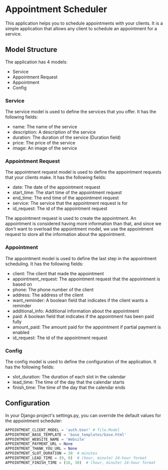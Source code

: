 # Appointment Scheduler
This application helps you to schedule appointments with your clients. It is a simple application that allows any client
to schedule an appointment for a service.

## Model Structure
The application has 4 models:
- Service
- Appointment Request
- Appointment
- Config

### Service
The service model is used to define the services that you offer. It has the following fields:
- name: The name of the service
- description: A description of the service
- duration: The duration of the service (Duration field)
- price: The price of the service
- image: An image of the service

### Appointment Request
The appointment request model is used to define the appointment requests that your clients make. It has the following fields:
- date: The date of the appointment request
- start_time: The start time of the appointment request
- end_time: The end time of the appointment request
- service: The service that the appointment request is for
- id_request: The id of the appointment request

The appointment request is used to create the appointment. An appointment is considered having more information than 
that, and since we don't want to overload the appointment model, we use the appointment request to store all 
the information about the appointment.

### Appointment
The appointment model is used to define the last step in the appointment scheduling. It has the following fields:
- client: The client that made the appointment
- appointment_request: The appointment request that the appointment is based on
- phone: The phone number of the client
- address: The address of the client
- want_reminder: A boolean field that indicates if the client wants a reminder
- additional_info: Additional information about the appointment
- paid: A boolean field that indicates if the appointment has been paid fully
- amount_paid: The amount paid for the appointment if partial payment is enabled
- id_request: The id of the appointment request

### Config
The config model is used to define the configuration of the application. It has the following fields:
- slot_duration: The duration of each slot in the calendar
- lead_time: The time of the day that the calendar starts
- finish_time: The time of the day that the calendar ends

## Configuration

In your Django project's settings.py, you can override the default values for the appointment scheduler:

```python
APPOINTMENT_CLIENT_MODEL = 'auth.User' # file.Model
APPOINTMENT_BASE_TEMPLATE = 'base_templates/base.html'
APPOINTMENT_WEBSITE_NAME = 'Website'
APPOINTMENT_PAYMENT_URL = None
APPOINTMENT_THANK_YOU_URL = None
APPOINTMENT_SLOT_DURATION = 30  # minutes
APPOINTMENT_LEAD_TIME = (9, 0)  # (hour, minute) 24-hour format
APPOINTMENT_FINISH_TIME = (16, 30)  # (hour, minute) 24-hour format
```
